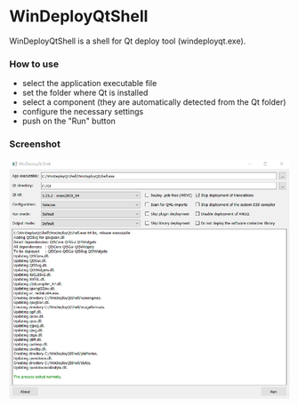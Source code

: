 # WinDeployQtShell
WinDeployQtShell is a shell for Qt deploy tool (windeployqt.exe).
### How to use
- select the application executable file
- set the folder where Qt is installed
- select a component (they are automatically detected from the Qt folder)
- configure the necessary settings
- push on the "Run" button
### Screenshot
![](WinDeployQtShell.png)
